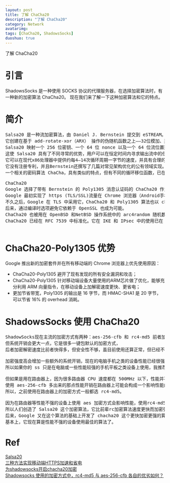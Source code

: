 ```yaml
---
layout: post
title: 了解 ChaCha20
description: "了解 ChaCha20"
category: Network
avatarimg:
tags: [ChaCha20, ShadowsSocks]
duoshuo: true
---
```




了解 ChaCha20

# 引言

ShadowsSocks 是一种使用 SOCKS 协议的代理服务器，在选择加密算法时，有一种新的加密算法 ChaCha20。
现在我们来了解一下这种加密算法和它的特点。

# 简介

<pre>
Salsa20 是一种流加密算法，由 Daniel J. Bernstein 提交到 eSTREAM。
它创建在基于 add-rotate-xor（ARX） 操作的伪随机函数之上——32位模加、异或（XOR）和循环移位操作。
Salsa20 映射一个 256 位密钥、一个 64 位 nonce 以及一个 64 位流位置到一个 512 位的输出（也存在一个128位密钥的版本）。
这使 Salsa20 具有了不同寻常的优势，用户可以在恒定时间内寻求输出流中的任何位置。
它可以在现代x86处理器中提供约每4–14次循环周期一字节的速度，并具有合理的硬件性能。
它没有注册专利，并且Bernstein还撰写了几篇对常见架构优化的公有领域实现。Salsa20已被提交到eSTREAM。
一个相关的密码算法 ChaCha，具有类似的特点，但有不同的循环移位函数，已在 2008 年由 Bernstein 发布。

ChaCha20
Google 选择了带有 Bernstein 的 Poly1305 消息认证码的 ChaCha20 作为一个 OpenSSL 中 RC4 的替代品，用以完成互联网的安全通信。
Google 最初实现了 https (TLS/SSL)流量在 Chrome 浏览器（Android手机版）与 Google 网站之间的通信。
不久之后，Google 在 TLS 中采用它，ChaCha20 和 Poly1305 算法也以 chacha20-poly1305@openssh.com 成为 OpenSSH 中的一个新密码包。
后来，通过编译时选项避免它依赖于 OpenSSL 也成为可能。
ChaCha20 也被用在 OpenBSD 和NetBSD 操作系统中的 arc4random 随机数生成器，替换已经脆弱的 RC4，在 DragonFly BSD 中内核的 CSPRNG 子程序中也是如此。
ChaCha20 已经在 RFC 7539 中标准化。它在 IKE 和 IPsec 中的使用已在 RFC 7634 中标准化。在 RFC7905 中，Chacha20-Poly1305 已经被加入 TLS 扩展标准。

</pre>

# ChaCha20-Poly1305 优势

Google 推出新的加密套件并在所有移动端的 Chrome 浏览器上优先使用原因：

* ChaCha20-Poly1305 避开了现有发现的所有安全漏洞和攻击；
* ChaCha20-Poly1305 针对移动端设备大量使用的ARM芯片做了优化，能够充分利用 ARM 向量指令，在移动设备上加解密速度更快、更省电；
* 更加节省带宽，Poly1305 的输出是 16 字节，而 HMAC-SHA1 是 20 字节，可以节省 16% 的 overhead 消耗。

# ShadowsSocks 使用 ChaCha20

<pre>
ShadowSocks现在主流的加密方式有两种：aes-256-cfb 和 rc4-md5 前者加密强度高（指的并不是安全性高而是更难被 GFW 检测出来）
但系统开销会更大一点，它是很多一键包默认的加密方式，
后者加密解密速度比前者快得多，但安全性不够，虽目前使用还算正常，但已经不能保证通信内容肯定不会被GFW检测出来了。

加密强度高会增加一些额外的系统开销，现在的电脑手机之类的设备性能已经很强了，增加的这个负担在日常使用中基本很难察觉。
所以如果你的 ss 只是在电脑或一些性能较强的手机平板之类设备上使用，我推荐使用 aes-256-cfb。

但如果是用在路由器上，因为很多路由器 CPU 速度都在 500MHz 以下，性能并不强，
使用 aes-256-cfb 多出来的那点性能开销在路由器上可能会构成一个影响性能的大问题，
所以，之前使用在路由器上的加密方式一般都选 rc4-md5。

因为在路由器等性能不强的设备上使用 aes 加密方式会影响性能，使用rc4-md5又加密强度不够，
所以人们创造了 Salsa20 这个加密算法，它比前辈rc加密算法速度更快而加密强度更高，
后来，Google 又在这个算法的基础上开发了 chacha20 这个更快加密更强的算法。
基本上，它现在算是性能不强的设备使用最佳的算法了。
</pre>



# Ref
[Salsa20](https://zh.wikipedia.org/wiki/Salsa20)  
[三种方法实现移动端HTTPS加速和省电](https://blog.wilddog.com/?p=749)  
[为shadowsocks开启chacha20加密](https://glorystar.me/archives/shadowsocks-chacha20.html)  
[Shadowsocks 使用的加密方式中，rc4-md5 与 aes-256-cfb 各自的优劣如何？](https://www.zhihu.com/question/28252105)
